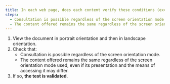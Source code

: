 ```yaml
---
title: In each web page, does each content verify these conditions (except in particular cases)?
steps:
  - Consultation is possible regardless of the screen orientation mode.
  - The content offered remains the same regardless of the screen orientation mode used, even if its presentation and the means of accessing it may differ.
---
```


1. View the document in portrait orientation and then in landscape orientation.
2. Check that:
   - Consultation is possible regardless of the screen orientation mode.
   - The content offered remains the same regardless of the screen orientation mode used, even if its presentation and the means of accessing it may differ.
3. If so, **the test is validated**.